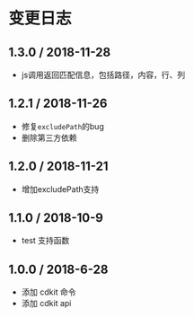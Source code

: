# 变更日志

## 1.3.0 / 2018-11-28

- js调用返回匹配信息，包括路径，内容，行、列

## 1.2.1 / 2018-11-26

- 修复`excludePath`的bug
- 删除第三方依赖

## 1.2.0 / 2018-11-21

- 增加excludePath支持

## 1.1.0 / 2018-10-9

- test 支持函数

## 1.0.0 / 2018-6-28

- 添加 cdkit 命令
- 添加 cdkit api

